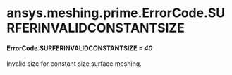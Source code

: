 <a id="ansys-meshing-prime-errorcode-surferinvalidconstantsize"></a>

# ansys.meshing.prime.ErrorCode.SURFERINVALIDCONSTANTSIZE

<a id="ansys.meshing.prime.ErrorCode.SURFERINVALIDCONSTANTSIZE"></a>

#### ErrorCode.SURFERINVALIDCONSTANTSIZE *= 40*

Invalid size for constant size surface meshing.

<!-- !! processed by numpydoc !! -->
